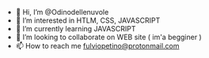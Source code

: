 - 👋 Hi, I’m @Odinodellenuvole
- 👀 I’m interested in HTLM, CSS, JAVASCRIPT 
- 🌱 I’m currently learning JAVASCRIPT
- 💞️ I’m looking to collaborate on WEB site ( im'a begginer )
- 📫 How to reach me fulviopetino@protonmail.com

<!---
Odinodellenuvole/Odinodellenuvole is a ✨ special ✨ repository because its `README.md` (this file) appears on your GitHub profile.
You can click the Preview link to take a look at your changes.
--->
